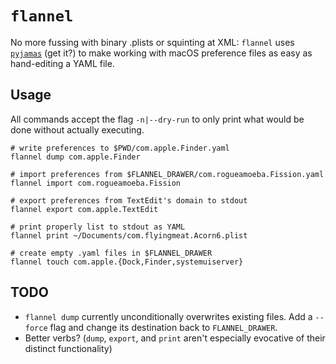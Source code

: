 # `flannel`

No more fussing with binary .plists or squinting at XML: `flannel` uses
[`pyjamas`] (get it?) to make working with macOS preference files as easy as
hand-editing a YAML file.

[`pyjamas`]: ../pyjamas

## Usage

All commands accept the flag `-n|--dry-run` to only print what would be done
without actually executing.

```fish
# write preferences to $PWD/com.apple.Finder.yaml
flannel dump com.apple.Finder

# import preferences from $FLANNEL_DRAWER/com.rogueamoeba.Fission.yaml
flannel import com.rogueamoeba.Fission

# export preferences from TextEdit's domain to stdout
flannel export com.apple.TextEdit

# print properly list to stdout as YAML
flannel print ~/Documents/com.flyingmeat.Acorn6.plist

# create empty .yaml files in $FLANNEL_DRAWER
flannel touch com.apple.{Dock,Finder,systemuiserver}
```

## TODO

* `flannel dump` currently unconditionally overwrites existing files.
  Add a `--force` flag and change its destination back to `FLANNEL_DRAWER`.
* Better verbs? (`dump`, `export`, and `print` aren't especially evocative
  of their distinct functionality)
